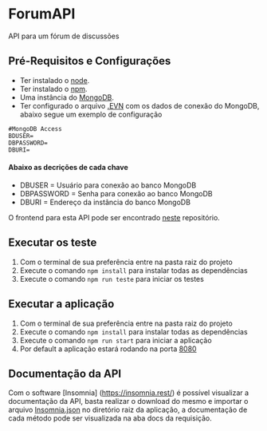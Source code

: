 # ForumAPI

API para um fórum de discussões

## Pré-Requisitos e Configurações

- Ter instalado o [node](https://nodejs.org/en/).
- Ter instalado o [npm](https://www.npmjs.com/).
- Uma instância do [MongoDB](https://www.mongodb.com/).
- Ter configurado o arquivo [.EVN](https://github.com/Renan-Saraiva/forum-api/blob/master/.env.example) com os dados de conexão do MongoDB, abaixo segue um exemplo de configuração

```
#MongoDB Access
BDUSER=
DBPASSWORD=
DBURI=
```

#### Abaixo as decrições de cada chave

- DBUSER = Usuário para conexão ao banco MongoDB
- DBPASSWORD = Senha para conexão ao banco MongoDB
- DBURI = Endereço da instância do banco MongoDB


O frontend para esta API pode ser encontrado [neste](https://github.com/Renan-Saraiva/forum-app) repositório.


## Executar os teste

1. Com o terminal de sua preferência entre na pasta raiz do projeto
2. Execute o comando `npm install` para instalar todas as dependências
3. Execute o comando `npm run teste` para iniciar os testes

## Executar a aplicação

1. Com o terminal de sua preferência entre na pasta raiz do projeto
2. Execute o comando `npm install` para instalar todas as dependências
3. Execute o comando `npm run start` para iniciar a aplicação
4. Por default a aplicação estará rodando na porta [8080](http://localhost:8080/)

## Documentação da API

Com o software [Insomnia] (https://insomnia.rest/) é possível visualizar a documentação da API, basta realizar o download do mesmo e importar o arquivo [Insomnia.json](https://github.com/Renan-Saraiva/forum-api/blob/master/Insomnia.json) no diretório raiz da aplicação, a documentação de cada método pode ser visualizada na aba docs da requisição.
